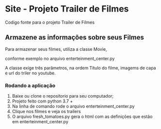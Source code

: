 # Site - Projeto Trailer de Filmes

Codigo fonte para o projeto Trailer de Filmes


## Armazene as informações sobre seus Filmes

Para armazenar seus filmes, utiliza a classe Movie,

conforme exemplo no arquivo enterteinment_center.py

A classe exige três parâmetros, na ordem Título do filme, imagems de capa e url do triler no youtube.

### Rodando a aplicação
1. Baixe ou clone o repositorio para seu computador;
2. Projeto feito com python 3.7 +
3. Na linha de comando rode o arquivo enterteinment_center.py
4. Clique nos filmes e veja os trailers
5. O arquivo fresh_tomatoes.py gera o html com as definições que estão em enterteinment_center.py
